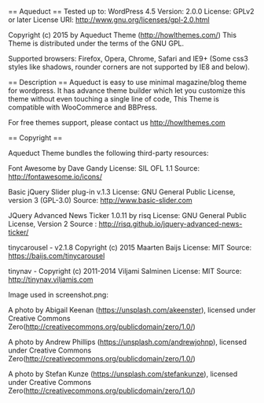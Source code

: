 == Aqueduct ==
Tested up to: WordPress 4.5
Version: 2.0.0
License: GPLv2 or later
License URI: http://www.gnu.org/licenses/gpl-2.0.html

Copyright (c) 2015 by Aqueduct Theme (http://howlthemes.com/)
This Theme is distributed under the terms of the GNU GPL.

Supported browsers: Firefox, Opera, Chrome, Safari and IE9+ (Some css3 styles like shadows, rounder corners are not supported by IE8 and below).


== Description ==
Aqueduct is easy to use minimal magazine/blog theme for wordpress. It has advance theme builder which let you customize this theme without even touching a single line of code, This Theme is compatible with WooCommerce and BBPress.

For free themes support, please contact us http://howlthemes.com


== Copyright ==

Aqueduct Theme bundles the following third-party resources:

Font Awesome by Dave Gandy
License: SIL OFL 1.1
Source: http://fontawesome.io/icons/ 

Basic jQuery Slider plug-in v.1.3
License: GNU General Public License, version 3 (GPL-3.0)
Source: http://www.basic-slider.com

JQuery Advanced News Ticker 1.0.11 by risq
License: GNU General Public License, Version 2
Source : http://risq.github.io/jquery-advanced-news-ticker/

tinycarousel - v2.1.8 Copyright (c) 2015 Maarten Baijs
License: MIT
Source: https://baijs.com/tinycarousel

tinynav - Copyright (c) 2011-2014 Viljami Salminen
License: MIT
Source: http://tinynav.viljamis.com

Image used in screenshot.png: 

A photo by Abigail Keenan (https://unsplash.com/akeenster), licensed under Creative Commons Zero(http://creativecommons.org/publicdomain/zero/1.0/)

A photo by Andrew Phillips (https://unsplash.com/andrewjohnp), licensed under Creative Commons Zero(http://creativecommons.org/publicdomain/zero/1.0/)

A photo by Stefan Kunze (https://unsplash.com/stefankunze), licensed under Creative Commons Zero(http://creativecommons.org/publicdomain/zero/1.0/)
